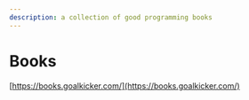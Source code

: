 ```yaml
---
description: a collection of good programming books
---
```


# Books

[https://books.goalkicker.com/](https://books.goalkicker.com/)
